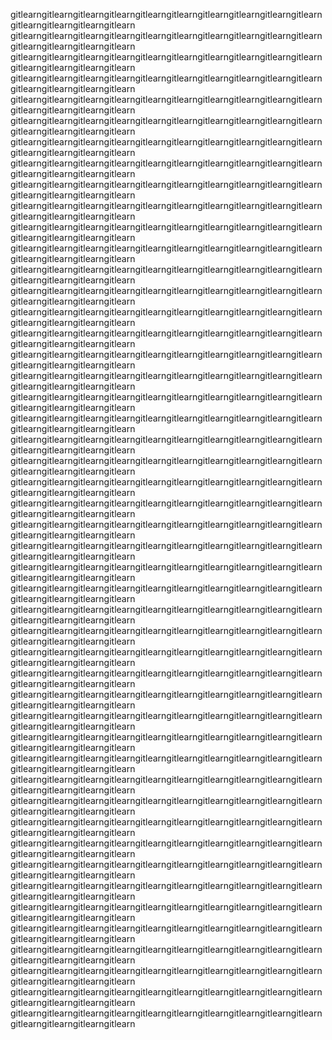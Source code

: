gitlearngitlearngitlearngitlearngitlearngitlearngitlearngitlearngitlearngitlearngitlearngitlearngitlearngitlearn
gitlearngitlearngitlearngitlearngitlearngitlearngitlearngitlearngitlearngitlearngitlearngitlearngitlearngitlearn
gitlearngitlearngitlearngitlearngitlearngitlearngitlearngitlearngitlearngitlearngitlearngitlearngitlearngitlearn
gitlearngitlearngitlearngitlearngitlearngitlearngitlearngitlearngitlearngitlearngitlearngitlearngitlearngitlearn
gitlearngitlearngitlearngitlearngitlearngitlearngitlearngitlearngitlearngitlearngitlearngitlearngitlearngitlearn
gitlearngitlearngitlearngitlearngitlearngitlearngitlearngitlearngitlearngitlearngitlearngitlearngitlearngitlearn
gitlearngitlearngitlearngitlearngitlearngitlearngitlearngitlearngitlearngitlearngitlearngitlearngitlearngitlearn
gitlearngitlearngitlearngitlearngitlearngitlearngitlearngitlearngitlearngitlearngitlearngitlearngitlearngitlearn
gitlearngitlearngitlearngitlearngitlearngitlearngitlearngitlearngitlearngitlearngitlearngitlearngitlearngitlearn
gitlearngitlearngitlearngitlearngitlearngitlearngitlearngitlearngitlearngitlearngitlearngitlearngitlearngitlearn
gitlearngitlearngitlearngitlearngitlearngitlearngitlearngitlearngitlearngitlearngitlearngitlearngitlearngitlearn
gitlearngitlearngitlearngitlearngitlearngitlearngitlearngitlearngitlearngitlearngitlearngitlearngitlearngitlearn
gitlearngitlearngitlearngitlearngitlearngitlearngitlearngitlearngitlearngitlearngitlearngitlearngitlearngitlearn
gitlearngitlearngitlearngitlearngitlearngitlearngitlearngitlearngitlearngitlearngitlearngitlearngitlearngitlearn
gitlearngitlearngitlearngitlearngitlearngitlearngitlearngitlearngitlearngitlearngitlearngitlearngitlearngitlearn
gitlearngitlearngitlearngitlearngitlearngitlearngitlearngitlearngitlearngitlearngitlearngitlearngitlearngitlearn
gitlearngitlearngitlearngitlearngitlearngitlearngitlearngitlearngitlearngitlearngitlearngitlearngitlearngitlearn
gitlearngitlearngitlearngitlearngitlearngitlearngitlearngitlearngitlearngitlearngitlearngitlearngitlearngitlearn
gitlearngitlearngitlearngitlearngitlearngitlearngitlearngitlearngitlearngitlearngitlearngitlearngitlearngitlearn
gitlearngitlearngitlearngitlearngitlearngitlearngitlearngitlearngitlearngitlearngitlearngitlearngitlearngitlearn
gitlearngitlearngitlearngitlearngitlearngitlearngitlearngitlearngitlearngitlearngitlearngitlearngitlearngitlearn
gitlearngitlearngitlearngitlearngitlearngitlearngitlearngitlearngitlearngitlearngitlearngitlearngitlearngitlearn
gitlearngitlearngitlearngitlearngitlearngitlearngitlearngitlearngitlearngitlearngitlearngitlearngitlearngitlearn
gitlearngitlearngitlearngitlearngitlearngitlearngitlearngitlearngitlearngitlearngitlearngitlearngitlearngitlearn
gitlearngitlearngitlearngitlearngitlearngitlearngitlearngitlearngitlearngitlearngitlearngitlearngitlearngitlearn
gitlearngitlearngitlearngitlearngitlearngitlearngitlearngitlearngitlearngitlearngitlearngitlearngitlearngitlearn
gitlearngitlearngitlearngitlearngitlearngitlearngitlearngitlearngitlearngitlearngitlearngitlearngitlearngitlearn
gitlearngitlearngitlearngitlearngitlearngitlearngitlearngitlearngitlearngitlearngitlearngitlearngitlearngitlearn
gitlearngitlearngitlearngitlearngitlearngitlearngitlearngitlearngitlearngitlearngitlearngitlearngitlearngitlearn
gitlearngitlearngitlearngitlearngitlearngitlearngitlearngitlearngitlearngitlearngitlearngitlearngitlearngitlearn
gitlearngitlearngitlearngitlearngitlearngitlearngitlearngitlearngitlearngitlearngitlearngitlearngitlearngitlearn
gitlearngitlearngitlearngitlearngitlearngitlearngitlearngitlearngitlearngitlearngitlearngitlearngitlearngitlearn
gitlearngitlearngitlearngitlearngitlearngitlearngitlearngitlearngitlearngitlearngitlearngitlearngitlearngitlearn
gitlearngitlearngitlearngitlearngitlearngitlearngitlearngitlearngitlearngitlearngitlearngitlearngitlearngitlearn
gitlearngitlearngitlearngitlearngitlearngitlearngitlearngitlearngitlearngitlearngitlearngitlearngitlearngitlearn
gitlearngitlearngitlearngitlearngitlearngitlearngitlearngitlearngitlearngitlearngitlearngitlearngitlearngitlearn
gitlearngitlearngitlearngitlearngitlearngitlearngitlearngitlearngitlearngitlearngitlearngitlearngitlearngitlearn
gitlearngitlearngitlearngitlearngitlearngitlearngitlearngitlearngitlearngitlearngitlearngitlearngitlearngitlearn
gitlearngitlearngitlearngitlearngitlearngitlearngitlearngitlearngitlearngitlearngitlearngitlearngitlearngitlearn
gitlearngitlearngitlearngitlearngitlearngitlearngitlearngitlearngitlearngitlearngitlearngitlearngitlearngitlearn
gitlearngitlearngitlearngitlearngitlearngitlearngitlearngitlearngitlearngitlearngitlearngitlearngitlearngitlearn
gitlearngitlearngitlearngitlearngitlearngitlearngitlearngitlearngitlearngitlearngitlearngitlearngitlearngitlearn
gitlearngitlearngitlearngitlearngitlearngitlearngitlearngitlearngitlearngitlearngitlearngitlearngitlearngitlearn
gitlearngitlearngitlearngitlearngitlearngitlearngitlearngitlearngitlearngitlearngitlearngitlearngitlearngitlearn
gitlearngitlearngitlearngitlearngitlearngitlearngitlearngitlearngitlearngitlearngitlearngitlearngitlearngitlearn
gitlearngitlearngitlearngitlearngitlearngitlearngitlearngitlearngitlearngitlearngitlearngitlearngitlearngitlearn
gitlearngitlearngitlearngitlearngitlearngitlearngitlearngitlearngitlearngitlearngitlearngitlearngitlearngitlearn
gitlearngitlearngitlearngitlearngitlearngitlearngitlearngitlearngitlearngitlearngitlearngitlearngitlearngitlearn
